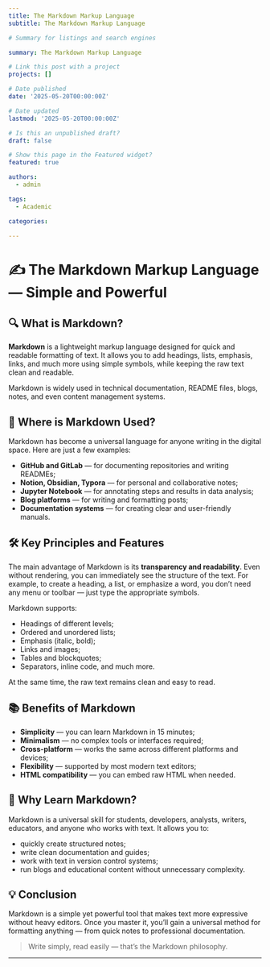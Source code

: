 ```yaml
---
title: The Markdown Markup Language
subtitle: The Markdown Markup Language

# Summary for listings and search engines

summary: The Markdown Markup Language

# Link this post with a project
projects: []

# Date published
date: '2025-05-20T00:00:00Z'

# Date updated
lastmod: '2025-05-20T00:00:00Z'

# Is this an unpublished draft?
draft: false

# Show this page in the Featured widget?
featured: true

authors:
  - admin

tags:
  - Academic

categories:
  
---
```


# ✍️ The Markdown Markup Language — Simple and Powerful

## 🔍 What is Markdown?

**Markdown** is a lightweight markup language designed for quick and readable formatting of text. It allows you to add headings, lists, emphasis, links, and much more using simple symbols, while keeping the raw text clean and readable.

Markdown is widely used in technical documentation, README files, blogs, notes, and even content management systems.

## 📌 Where is Markdown Used?

Markdown has become a universal language for anyone writing in the digital space. Here are just a few examples:

- **GitHub and GitLab** — for documenting repositories and writing READMEs;
- **Notion, Obsidian, Typora** — for personal and collaborative notes;
- **Jupyter Notebook** — for annotating steps and results in data analysis;
- **Blog platforms** — for writing and formatting posts;
- **Documentation systems** — for creating clear and user-friendly manuals.

## 🛠 Key Principles and Features

The main advantage of Markdown is its **transparency and readability**. Even without rendering, you can immediately see the structure of the text. For example, to create a heading, a list, or emphasize a word, you don’t need any menu or toolbar — just type the appropriate symbols.

Markdown supports:

- Headings of different levels;
- Ordered and unordered lists;
- Emphasis (italic, bold);
- Links and images;
- Tables and blockquotes;
- Separators, inline code, and much more.

At the same time, the raw text remains clean and easy to read.

## 📚 Benefits of Markdown

- **Simplicity** — you can learn Markdown in 15 minutes;
- **Minimalism** — no complex tools or interfaces required;
- **Cross-platform** — works the same across different platforms and devices;
- **Flexibility** — supported by most modern text editors;
- **HTML compatibility** — you can embed raw HTML when needed.

## 💼 Why Learn Markdown?

Markdown is a universal skill for students, developers, analysts, writers, educators, and anyone who works with text. It allows you to:

- quickly create structured notes;
- write clean documentation and guides;
- work with text in version control systems;
- run blogs and educational content without unnecessary complexity.

## 💡 Conclusion

Markdown is a simple yet powerful tool that makes text more expressive without heavy editors. Once you master it, you’ll gain a universal method for formatting anything — from quick notes to professional documentation.

> Write simply, read easily — that’s the Markdown philosophy.

---

